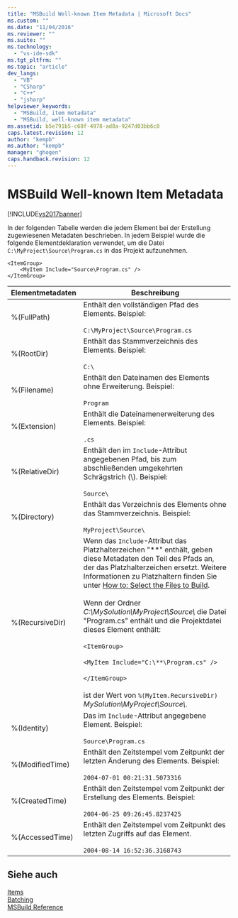 ```yaml
---
title: "MSBuild Well-known Item Metadata | Microsoft Docs"
ms.custom: ""
ms.date: "11/04/2016"
ms.reviewer: ""
ms.suite: ""
ms.technology: 
  - "vs-ide-sdk"
ms.tgt_pltfrm: ""
ms.topic: "article"
dev_langs: 
  - "VB"
  - "CSharp"
  - "C++"
  - "jsharp"
helpviewer_keywords: 
  - "MSBuild, item metadata"
  - "MSBuild, well-known item metadata"
ms.assetid: b5e791b5-c68f-4978-ad8a-9247d03bb6c0
caps.latest.revision: 12
author: "kempb"
ms.author: "kempb"
manager: "ghogen"
caps.handback.revision: 12
---
```

# MSBuild Well-known Item Metadata
[!INCLUDE[vs2017banner](../code-quality/includes/vs2017banner.md)]

In der folgenden Tabelle werden die jedem Element bei der Erstellung zugewiesenen Metadaten beschrieben.  In jedem Beispiel wurde die folgende Elementdeklaration verwendet, um die Datei `C:\MyProject\Source\Program.cs` in das Projekt aufzunehmen.  
  
```  
<ItemGroup>  
    <MyItem Include="Source\Program.cs" />  
</ItemGroup>  
```  
  
|Elementmetadaten|Beschreibung|  
|----------------------|------------------|  
|%\(FullPath\)|Enthält den vollständigen Pfad des Elements.  Beispiel:<br /><br /> `C:\MyProject\Source\Program.cs`|  
|%\(RootDir\)|Enthält das Stammverzeichnis des Elements.  Beispiel:<br /><br /> `C:\`|  
|%\(Filename\)|Enthält den Dateinamen des Elements ohne Erweiterung.  Beispiel:<br /><br /> `Program`|  
|%\(Extension\)|Enthält die Dateinamenerweiterung des Elements.  Beispiel:<br /><br /> `.cs`|  
|%\(RelativeDir\)|Enthält den im `Include`\-Attribut angegebenen Pfad, bis zum abschließenden umgekehrten Schrägstrich \(\\\).  Beispiel:<br /><br /> `Source\`|  
|%\(Directory\)|Enthält das Verzeichnis des Elements ohne das Stammverzeichnis.  Beispiel:<br /><br /> `MyProject\Source\`|  
|%\(RecursiveDir\)|Wenn das `Include`\-Attribut das Platzhalterzeichen "\*\*" enthält, geben diese Metadaten den Teil des Pfads an, der das Platzhalterzeichen ersetzt.  Weitere Informationen zu Platzhaltern finden Sie unter [How to: Select the Files to Build](../msbuild/how-to-select-the-files-to-build.md).<br /><br /> Wenn der Ordner *C:\\MySolution\\MyProject\\Source\\* die Datei "Program.cs" enthält und die Projektdatei dieses Element enthält:<br /><br /> `<ItemGroup>`<br /><br /> `<MyItem Include="C:\**\Program.cs" />`<br /><br /> `</ItemGroup>`<br /><br /> ist der Wert von `%(MyItem.RecursiveDir)` *MySolution\\MyProject\\Source\\*.|  
|%\(Identity\)|Das im `Include`\-Attribut angegebene Element.  Beispiel:<br /><br /> `Source\Program.cs`|  
|%\(ModifiedTime\)|Enthält den Zeitstempel vom Zeitpunkt der letzten Änderung des Elements.  Beispiel:<br /><br /> `2004-07-01 00:21:31.5073316`|  
|%\(CreatedTime\)|Enthält den Zeitstempel vom Zeitpunkt der Erstellung des Elements.  Beispiel:<br /><br /> `2004-06-25 09:26:45.8237425`|  
|%\(AccessedTime\)|Enthält den Zeitstempel vom Zeitpunkt des letzten Zugriffs auf das Element.<br /><br /> `2004-08-14 16:52:36.3168743`|  
  
## Siehe auch  
 [Items](../msbuild/msbuild-items.md)   
 [Batching](../msbuild/msbuild-batching.md)   
 [MSBuild Reference](../msbuild/msbuild-reference.md)